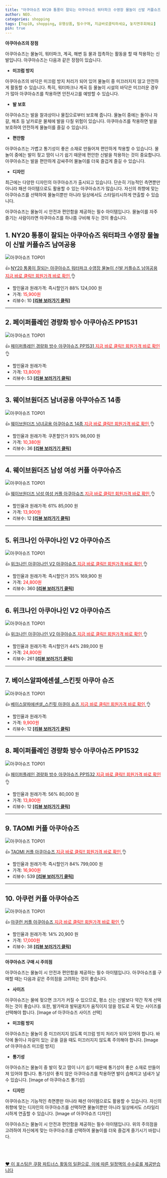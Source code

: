 ```yaml
---
title: "아쿠아슈즈 NY20 통풍이 잘되는 아쿠아슈즈 워터파크 수영장 물놀이 신발 커플슈즈 남여공용 필수 필요 추천 제품 비교 최저 가격 비교 장점 구매 후기 구매평"
author: NEO.
categories: shopping
tags: [Top10, shopping, 유행상품, 필수구매, 지금바로클릭하세요, 놓치면후회해요]
pin: true
---
```

**아쿠아슈즈의 장점**

아쿠아슈즈는 물놀이, 워터파크, 계곡, 해변 등 물과 접촉하는 활동을 할 때 착용하는 신발입니다. 아쿠아슈즈는 다음과 같은 장점이 있습니다.

* **미끄럼 방지**

아쿠아슈즈의 바닥은 미끄럼 방지 처리가 되어 있어 물놀이 중 미끄러지지 않고 안전하게 활동할 수 있습니다. 특히, 워터파크나 계곡 등 물놀이 시설의 바닥은 미끄러운 경우가 많아 아쿠아슈즈를 착용하면 안전사고를 예방할 수 있습니다.

* **발 보호**

아쿠아슈즈는 발을 찰과상이나 물집으로부터 보호해 줍니다. 물놀이 중에는 돌이나 자갈, 해초 등 날카로운 물체에 발을 다칠 위험이 있습니다. 아쿠아슈즈를 착용하면 발을 보호하여 안전하게 물놀이를 즐길 수 있습니다.

* **편안함**

아쿠아슈즈는 가볍고 통기성이 좋은 소재로 만들어져 편안하게 착용할 수 있습니다. 물놀이 중에는 발이 젖고 땀이 나기 쉽기 때문에 편안한 신발을 착용하는 것이 중요합니다. 아쿠아슈즈는 발을 편안하게 감싸주어 물놀이를 더욱 즐겁게 즐길 수 있습니다.

* **디자인**

최근에는 다양한 디자인의 아쿠아슈즈가 출시되고 있습니다. 단순히 기능적인 측면뿐만 아니라 패션 아이템으로도 활용할 수 있는 아쿠아슈즈가 많습니다. 자신의 취향에 맞는 아쿠아슈즈를 선택하여 물놀이뿐만 아니라 일상에서도 스타일리시하게 연출할 수 있습니다.

아쿠아슈즈는 물놀이 시 안전과 편안함을 제공하는 필수 아이템입니다. 물놀이를 자주 즐기는 사람이라면 아쿠아슈즈를 하나쯤 구비해 두는 것이 좋습니다.

   

## 1. NY20 통풍이 잘되는 아쿠아슈즈 워터파크 수영장 물놀이 신발 커플슈즈 남여공용

![아쿠아슈즈 TOP01](https://thumbnail6.coupangcdn.com/thumbnails/remote/490x490ex/image/vendor_inventory/c1f3/4854537e9454217a1df1498f01a44bde3c570e5bdea85be553ff718f5889.jpg)


👍 [NY20 통풍이 잘되는 아쿠아슈즈 워터파크 수영장 물놀이 신발 커플슈즈 남여공용 <font color=red> 지금 바로 클릭!! 회원가격 바로 확인 </font> ](https://link.coupang.com/re/AFFSDP?lptag=AF3617701&subid=GithubCoopas&pageKey=7412726131&traceid=V0-153&itemId=19210909868&vendorItemId=86327899394) 👌 


- 할인율과 원래가격: 즉시할인가 88%  124,000   원
- 가격: <span style='color:red'>15,900원</span>
- 리뷰수: 10  [**[리뷰 보러가기 클릭]**](https://link.coupang.com/re/AFFSDP?lptag=AF3617701&subid=GithubCoopas&pageKey=7412726131&traceid=V0-153&itemId=19210909868&vendorItemId=86327899394)

---


   

## 2. 페이퍼플레인 경량화 방수 아쿠아슈즈 PP1531

![아쿠아슈즈 TOP01](https://thumbnail7.coupangcdn.com/thumbnails/remote/490x490ex/image/retail/images/3884384350757812-73698eca-8cc0-4b26-88f9-3d3995cbdac3.jpg)


👍 [페이퍼플레인 경량화 방수 아쿠아슈즈 PP1531 <font color=red> 지금 바로 클릭!! 회원가격 바로 확인 </font> ](https://link.coupang.com/re/AFFSDP?lptag=AF3617701&subid=GithubCoopas&pageKey=6622105634&traceid=V0-153&itemId=15060978893&vendorItemId=82283348893) 👌 


- 할인율과 원래가격: 
- 가격: <span style='color:red'>13,800원</span>
- 리뷰수: 53  [**[리뷰 보러가기 클릭]**](https://link.coupang.com/re/AFFSDP?lptag=AF3617701&subid=GithubCoopas&pageKey=6622105634&traceid=V0-153&itemId=15060978893&vendorItemId=82283348893)

---


   

## 3. 웨이브원더즈 남녀공용 아쿠아슈즈 14종

![아쿠아슈즈 TOP01](https://thumbnail8.coupangcdn.com/thumbnails/remote/490x490ex/image/vendor_inventory/d1cf/e121607140135a554d84e52e4abd506608adacdd8a57a33a732f817e7c82.png)


👍 [웨이브원더즈 남녀공용 아쿠아슈즈 14종 <font color=red> 지금 바로 클릭!! 회원가격 바로 확인 </font> ](https://link.coupang.com/re/AFFSDP?lptag=AF3617701&subid=GithubCoopas&pageKey=6805989399&traceid=V0-153&itemId=19161040141&vendorItemId=86700255152) 👌 


- 할인율과 원래가격: 쿠폰할인가 93%  98,000   원
- 가격: <span style='color:red'>10,380원</span>
- 리뷰수: 36  [**[리뷰 보러가기 클릭]**](https://link.coupang.com/re/AFFSDP?lptag=AF3617701&subid=GithubCoopas&pageKey=6805989399&traceid=V0-153&itemId=19161040141&vendorItemId=86700255152)

---


   

## 4. 웨이브원더즈 남성 여성 커플 아쿠아슈즈

![아쿠아슈즈 TOP01](https://thumbnail7.coupangcdn.com/thumbnails/remote/490x490ex/image/vendor_inventory/58d1/3377eb910ce755bd3af2ae2675d77eb9081aebce79c404e2b07e9e32cbbb.png)


👍 [웨이브원더즈 남성 여성 커플 아쿠아슈즈 <font color=red> 지금 바로 클릭!! 회원가격 바로 확인 </font> ](https://link.coupang.com/re/AFFSDP?lptag=AF3617701&subid=GithubCoopas&pageKey=7445777543&traceid=V0-153&itemId=19372045429&vendorItemId=86577364135) 👌 


- 할인율과 원래가격: 61%  85,000   원
- 가격: <span style='color:red'>13,900원</span>
- 리뷰수: 12  [**[리뷰 보러가기 클릭]**](https://link.coupang.com/re/AFFSDP?lptag=AF3617701&subid=GithubCoopas&pageKey=7445777543&traceid=V0-153&itemId=19372045429&vendorItemId=86577364135)

---


   

## 5. 위크나인 아쿠아나인 V2 아쿠아슈즈

![아쿠아슈즈 TOP01](https://thumbnail8.coupangcdn.com/thumbnails/remote/490x490ex/image/vendor_inventory/2a1d/5cb9fe636878141e89b0ce04c1e72d5e4e73caaf37ada4f9e0f3e4b36f5a.jpg)


👍 [위크나인 아쿠아나인 V2 아쿠아슈즈 <font color=red> 지금 바로 클릭!! 회원가격 바로 확인 </font> ](https://link.coupang.com/re/AFFSDP?lptag=AF3617701&subid=GithubCoopas&pageKey=270951051&traceid=V0-153&itemId=864520049&vendorItemId=76919332771) 👌 


- 할인율과 원래가격: 즉시할인가 35%  169,900   원
- 가격: <span style='color:red'>24,800원</span>
- 리뷰수: 360  [**[리뷰 보러가기 클릭]**](https://link.coupang.com/re/AFFSDP?lptag=AF3617701&subid=GithubCoopas&pageKey=270951051&traceid=V0-153&itemId=864520049&vendorItemId=76919332771)

---


   

## 6. 위크나인 아쿠아나인 V2 아쿠아슈즈

![아쿠아슈즈 TOP01](https://thumbnail8.coupangcdn.com/thumbnails/remote/490x490ex/image/vendor_inventory/2a1d/5cb9fe636878141e89b0ce04c1e72d5e4e73caaf37ada4f9e0f3e4b36f5a.jpg)


👍 [위크나인 아쿠아나인 V2 아쿠아슈즈 <font color=red> 지금 바로 클릭!! 회원가격 바로 확인 </font> ](https://link.coupang.com/re/AFFSDP?lptag=AF3617701&subid=GithubCoopas&pageKey=270951051&traceid=V0-153&itemId=3065314540&vendorItemId=76919332839) 👌 


- 할인율과 원래가격: 즉시할인가 44%  289,000   원
- 가격: <span style='color:red'>24,800원</span>
- 리뷰수: 261  [**[리뷰 보러가기 클릭]**](https://link.coupang.com/re/AFFSDP?lptag=AF3617701&subid=GithubCoopas&pageKey=270951051&traceid=V0-153&itemId=3065314540&vendorItemId=76919332839)

---


   

## 7. 베이스알파에센셜_스킨핏 아쿠아 슈즈

![아쿠아슈즈 TOP01](https://thumbnail9.coupangcdn.com/thumbnails/remote/490x490ex/image/retail/images/551044154108735-950cf856-533f-4e20-8fc6-143af1bcf9d7.jpg)


👍 [베이스알파에센셜_스킨핏 아쿠아 슈즈 <font color=red> 지금 바로 클릭!! 회원가격 바로 확인 </font> ](https://link.coupang.com/re/AFFSDP?lptag=AF3617701&subid=GithubCoopas&pageKey=7060014104&traceid=V0-153&itemId=17502693001&vendorItemId=84670005738) 👌 


- 할인율과 원래가격: 
- 가격: <span style='color:red'>9,900원</span>
- 리뷰수: 12  [**[리뷰 보러가기 클릭]**](https://link.coupang.com/re/AFFSDP?lptag=AF3617701&subid=GithubCoopas&pageKey=7060014104&traceid=V0-153&itemId=17502693001&vendorItemId=84670005738)

---


   

## 8. 페이퍼플레인 경량화 방수 아쿠아슈즈 PP1532

![아쿠아슈즈 TOP01](https://thumbnail8.coupangcdn.com/thumbnails/remote/490x490ex/image/retail/images/3884444169591468-b1c373eb-f40e-499c-90f5-0626d57d13bc.jpg)


👍 [페이퍼플레인 경량화 방수 아쿠아슈즈 PP1532 <font color=red> 지금 바로 클릭!! 회원가격 바로 확인 </font> ](https://link.coupang.com/re/AFFSDP?lptag=AF3617701&subid=GithubCoopas&pageKey=6622105627&traceid=V0-153&itemId=15060978849&vendorItemId=82283349008) 👌 


- 할인율과 원래가격: 56%  80,000   원
- 가격: <span style='color:red'>13,800원</span>
- 리뷰수: 12  [**[리뷰 보러가기 클릭]**](https://link.coupang.com/re/AFFSDP?lptag=AF3617701&subid=GithubCoopas&pageKey=6622105627&traceid=V0-153&itemId=15060978849&vendorItemId=82283349008)

---


   

## 9. TAOMI 커플 아쿠아슈즈

![아쿠아슈즈 TOP01](https://thumbnail7.coupangcdn.com/thumbnails/remote/490x490ex/image/vendor_inventory/4763/da1b432598130cdaf857cdcd7af0cf34d5e247fd00ad0fce09754d76dcbd.jpg)


👍 [TAOMI 커플 아쿠아슈즈 <font color=red> 지금 바로 클릭!! 회원가격 바로 확인 </font> ](https://link.coupang.com/re/AFFSDP?lptag=AF3617701&subid=GithubCoopas&pageKey=6984314160&traceid=V0-153&itemId=17072295920&vendorItemId=84246401035) 👌 


- 할인율과 원래가격: 즉시할인가 84%  799,000   원
- 가격: <span style='color:red'>16,900원</span>
- 리뷰수: 539  [**[리뷰 보러가기 클릭]**](https://link.coupang.com/re/AFFSDP?lptag=AF3617701&subid=GithubCoopas&pageKey=6984314160&traceid=V0-153&itemId=17072295920&vendorItemId=84246401035)

---


   

## 10. 아쿠런 커플 아쿠아슈즈

![아쿠아슈즈 TOP01](https://thumbnail7.coupangcdn.com/thumbnails/remote/490x490ex/image/retail/images/2020/05/29/18/1/c18dfdb8-5a22-4bb1-a58c-b2affae62ba5.jpg)


👍 [아쿠런 커플 아쿠아슈즈 <font color=red> 지금 바로 클릭!! 회원가격 바로 확인 </font> ](https://link.coupang.com/re/AFFSDP?lptag=AF3617701&subid=GithubCoopas&pageKey=1255193911&traceid=V0-153&itemId=2255475434&vendorItemId=70801019957) 👌 


- 할인율과 원래가격: 14%  20,900   원
- 가격: <span style='color:red'>17,000원</span>
- 리뷰수: 38  [**[리뷰 보러가기 클릭]**](https://link.coupang.com/re/AFFSDP?lptag=AF3617701&subid=GithubCoopas&pageKey=1255193911&traceid=V0-153&itemId=2255475434&vendorItemId=70801019957)

---
**아쿠아슈즈 구매 시 주의점**

아쿠아슈즈는 물놀이 시 안전과 편안함을 제공하는 필수 아이템입니다. 아쿠아슈즈를 구매할 때는 다음과 같은 주의점을 고려하는 것이 좋습니다.

* **사이즈**

아쿠아슈즈는 물에 젖으면 크기가 커질 수 있으므로, 평소 신는 신발보다 약간 작게 선택하는 것이 좋습니다. 또한, 발가락과 발뒤꿈치가 움직이지 않을 정도로 꼭 맞는 사이즈를 선택해야 합니다.
[Image of 아쿠아슈즈 사이즈 선택]

* **미끄럼 방지**

아쿠아슈즈는 물놀이 중 미끄러지지 않도록 미끄럼 방지 처리가 되어 있어야 합니다. 바닥에 돌이나 자갈이 있는 곳을 걸을 때도 미끄러지지 않도록 주의해야 합니다.
[Image of 아쿠아슈즈 미끄럼 방지]

* **통기성**

아쿠아슈즈는 물놀이 중 발이 젖고 땀이 나기 쉽기 때문에 통기성이 좋은 소재로 만들어져 있어야 합니다. 통기성이 좋지 않은 아쿠아슈즈를 착용하면 발이 습해지고 냄새가 날 수 있습니다.
[Image of 아쿠아슈즈 통기성]

* **디자인**

아쿠아슈즈는 기능적인 측면뿐만 아니라 패션 아이템으로도 활용할 수 있습니다. 자신의 취향에 맞는 디자인의 아쿠아슈즈를 선택하면 물놀이뿐만 아니라 일상에서도 스타일리시하게 연출할 수 있습니다.
[Image of 아쿠아슈즈 디자인]

아쿠아슈즈는 물놀이 시 안전과 편안함을 제공하는 필수 아이템입니다. 위의 주의점을 고려하여 자신에게 맞는 아쿠아슈즈를 선택하여 물놀이를 더욱 즐겁게 즐기시기 바랍니다.<br><br><br><br><br> [ ❤  이 포스팅은 쿠팡 파트너스 활동의 일환으로, 이에 따른 일정액의 수수료를 제공받습니다](https://link.coupang.com/a/bcEFyh)
